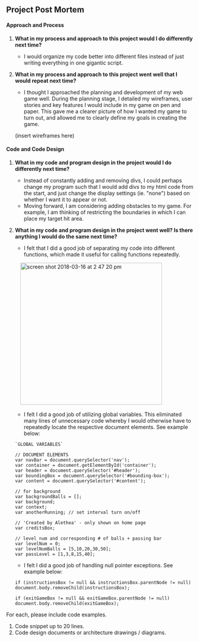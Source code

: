 ## Project Post Mortem

#### Approach and Process

1. **What in my process and approach to this project would I do differently next time?**

   - I would organize my code better into different files instead of just writing everything in one gigantic script.


1. **What in my process and approach to this project went well that I would repeat next time?**

   - I thought I approached the planning and development of my web game well. During the planning stage, I detailed my wireframes, user stories and key features I would include in my game on pen and paper. This gave me a clearer picture of how I wanted my game to turn out, and allowed me to clearly define my goals in creating the game.

   (insert wireframes here)

#### Code and Code Design

1. **What in my code and program design in the project would I do differently next time?**

   - Instead of constantly adding and removing divs, I could perhaps change my program such that I would add divs to my html code from the start, and just change the display settings (ie. "none") based on whether I want it to appear or not.
   - Moving forward, I am considering adding obstacles to my game. For example, I am thinking of restricting the boundaries in which I can place my target hit area.

1. **What in my code and program design in the project went well? Is there anything I would do the same next time?**

   - I felt that I did a good job of separating my code into different functions, which made it useful for calling functions repeatedly.

   &emsp;<img width="380" alt="screen shot 2018-03-16 at 2 47 20 pm" src="https://user-images.githubusercontent.com/22549537/37507353-07dfad70-2929-11e8-8c50-ca3ccd14a7f0.png">

   - I felt I did a good job of utilizing global variables. This eliminated many lines of unnecessary code whereby I would otherwise have to repeatedly locate the respective document elements. See example below:
    ```
    `GLOBAL VARIABLES`

    // DOCUMENT ELEMENTS
    var navBar = document.querySelector('nav');
    var container = document.getElementById('container');
    var header = document.querySelector('#header');
    var boundingBox = document.querySelector('#bounding-box');
    var content = document.querySelector('#content');

    // for background
    var backgroundBalls = [];
    var background;
    var context;
    var anotherRunning; // set interval turn on/off

    // 'Created by Alethea' - only shown on home page
    var creditsBox;

    // level num and corresponding # of balls + passing bar
    var levelNum = 0;
    var levelNumBalls = [5,10,20,30,50];
    var passLevel = [1,3,8,15,40];
    ```

    - I felt I did a good job of handling null pointer exceptions. See example below:
    ```
    if (instructionsBox != null && instructionsBox.parentNode != null) document.body.removeChild(instructionsBox);

    if (exitGameBox != null && exitGameBox.parentNode != null) document.body.removeChild(exitGameBox);
    ```

  For each, please include code examples.
  1. Code snippet up to 20 lines.
  2. Code design documents or architecture drawings / diagrams.
